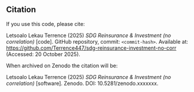 ## Citation

If you use this code, please cite:

Letsoalo Lekau Terrence (2025) *SDG Reinsurance & Investment (no correlation)* [code]. GitHub repository, commit: `<commit-hash>`. Available at: https://github.com/Terrence447/sdg-reinsurance-investment-no-corr (Accessed: 20 October 2025).

When archived on Zenodo the citation will be:

Letsoalo Lekau Terrence (2025) *SDG Reinsurance & Investment (no correlation)* [software]. Zenodo. DOI: 10.5281/zenodo.xxxxxxx.
